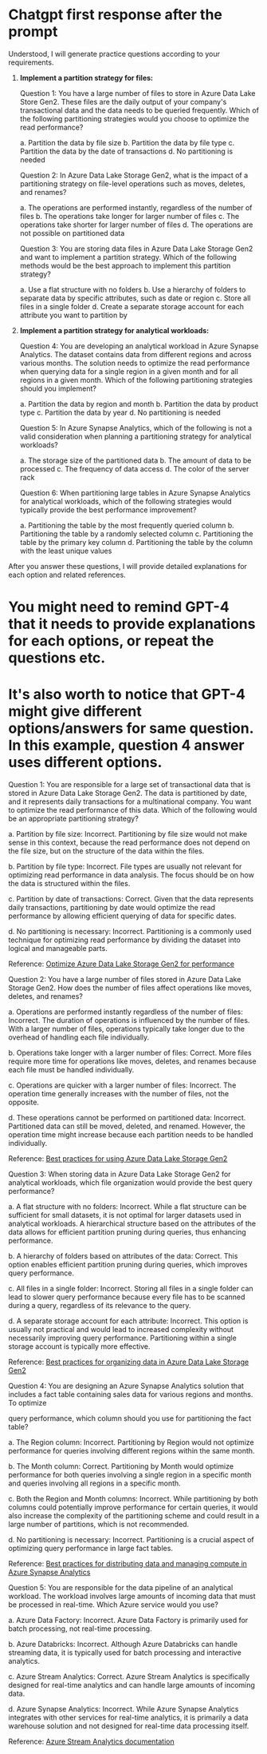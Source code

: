 # Chatgpt first response after the prompt

Understood, I will generate practice questions according to your requirements. 

1. **Implement a partition strategy for files:**

    Question 1: You have a large number of files to store in Azure Data Lake Store Gen2. These files are the daily output of your company's transactional data and the data needs to be queried frequently. Which of the following partitioning strategies would you choose to optimize the read performance?

    a. Partition the data by file size
    b. Partition the data by file type
    c. Partition the data by the date of transactions
    d. No partitioning is needed

    Question 2: In Azure Data Lake Storage Gen2, what is the impact of a partitioning strategy on file-level operations such as moves, deletes, and renames?

    a. The operations are performed instantly, regardless of the number of files
    b. The operations take longer for larger number of files
    c. The operations take shorter for larger number of files
    d. The operations are not possible on partitioned data

    Question 3: You are storing data files in Azure Data Lake Storage Gen2 and want to implement a partition strategy. Which of the following methods would be the best approach to implement this partition strategy?

    a. Use a flat structure with no folders
    b. Use a hierarchy of folders to separate data by specific attributes, such as date or region
    c. Store all files in a single folder
    d. Create a separate storage account for each attribute you want to partition by

2. **Implement a partition strategy for analytical workloads:**

    Question 4: You are developing an analytical workload in Azure Synapse Analytics. The dataset contains data from different regions and across various months. The solution needs to optimize the read performance when querying data for a single region in a given month and for all regions in a given month. Which of the following partitioning strategies should you implement?

    a. Partition the data by region and month
    b. Partition the data by product type
    c. Partition the data by year
    d. No partitioning is needed

    Question 5: In Azure Synapse Analytics, which of the following is not a valid consideration when planning a partitioning strategy for analytical workloads?

    a. The storage size of the partitioned data
    b. The amount of data to be processed
    c. The frequency of data access
    d. The color of the server rack

    Question 6: When partitioning large tables in Azure Synapse Analytics for analytical workloads, which of the following strategies would typically provide the best performance improvement?

    a. Partitioning the table by the most frequently queried column
    b. Partitioning the table by a randomly selected column
    c. Partitioning the table by the primary key column
    d. Partitioning the table by the column with the least unique values

After you answer these questions, I will provide detailed explanations for each option and related references.

# You might need to remind GPT-4 that it needs to provide explanations for each options, or repeat the questions etc.
# It's also worth to notice that GPT-4 might give different options/answers for same question. In this example, question 4 answer uses different options.


Question 1: You are responsible for a large set of transactional data that is stored in Azure Data Lake Storage Gen2. The data is partitioned by date, and it represents daily transactions for a multinational company. You want to optimize the read performance of this data. Which of the following would be an appropriate partitioning strategy?

a. Partition by file size: Incorrect. Partitioning by file size would not make sense in this context, because the read performance does not depend on the file size, but on the structure of the data within the files.

b. Partition by file type: Incorrect. File types are usually not relevant for optimizing read performance in data analysis. The focus should be on how the data is structured within the files.

c. Partition by date of transactions: Correct. Given that the data represents daily transactions, partitioning by date would optimize the read performance by allowing efficient querying of data for specific dates.

d. No partitioning is necessary: Incorrect. Partitioning is a commonly used technique for optimizing read performance by dividing the dataset into logical and manageable parts.

Reference: [Optimize Azure Data Lake Storage Gen2 for performance](https://docs.microsoft.com/en-us/azure/storage/blobs/data-lake-storage-performance-tuning-guidance)

Question 2: You have a large number of files stored in Azure Data Lake Storage Gen2. How does the number of files affect operations like moves, deletes, and renames?

a. Operations are performed instantly regardless of the number of files: Incorrect. The duration of operations is influenced by the number of files. With a larger number of files, operations typically take longer due to the overhead of handling each file individually.

b. Operations take longer with a larger number of files: Correct. More files require more time for operations like moves, deletes, and renames because each file must be handled individually.

c. Operations are quicker with a larger number of files: Incorrect. The operation time generally increases with the number of files, not the opposite.

d. These operations cannot be performed on partitioned data: Incorrect. Partitioned data can still be moved, deleted, and renamed. However, the operation time might increase because each partition needs to be handled individually.

Reference: [Best practices for using Azure Data Lake Storage Gen2](https://docs.microsoft.com/en-us/azure/storage/blobs/data-lake-storage-best-practices)

Question 3: When storing data in Azure Data Lake Storage Gen2 for analytical workloads, which file organization would provide the best query performance?

a. A flat structure with no folders: Incorrect. While a flat structure can be sufficient for small datasets, it is not optimal for larger datasets used in analytical workloads. A hierarchical structure based on the attributes of the data allows for efficient partition pruning during queries, thus enhancing performance.

b. A hierarchy of folders based on attributes of the data: Correct. This option enables efficient partition pruning during queries, which improves query performance.

c. All files in a single folder: Incorrect. Storing all files in a single folder can lead to slower query performance because every file has to be scanned during a query, regardless of its relevance to the query.

d. A separate storage account for each attribute: Incorrect. This option is usually not practical and would lead to increased complexity without necessarily improving query performance. Partitioning within a single storage account is typically more effective.

Reference: [Best practices for organizing data in Azure Data Lake Storage Gen2](https://docs.microsoft.com/en-us/azure/storage/blobs/data-lake-storage-namespace)

Question 4: You are designing an Azure Synapse Analytics solution that includes a fact table containing sales data for various regions and months. To optimize

 query performance, which column should you use for partitioning the fact table?

a. The Region column: Incorrect. Partitioning by Region would not optimize performance for queries involving different regions within the same month.

b. The Month column: Correct. Partitioning by Month would optimize performance for both queries involving a single region in a specific month and queries involving all regions in a specific month.

c. Both the Region and Month columns: Incorrect. While partitioning by both columns could potentially improve performance for certain queries, it would also increase the complexity of the partitioning scheme and could result in a large number of partitions, which is not recommended.

d. No partitioning is necessary: Incorrect. Partitioning is a crucial aspect of optimizing query performance in large fact tables. 

Reference: [Best practices for distributing data and managing compute in Azure Synapse Analytics](https://docs.microsoft.com/en-us/azure/synapse-analytics/sql-data-warehouse/guidance-for-distributing-data)

Question 5: You are responsible for the data pipeline of an analytical workload. The workload involves large amounts of incoming data that must be processed in real-time. Which Azure service would you use?

a. Azure Data Factory: Incorrect. Azure Data Factory is primarily used for batch processing, not real-time processing.

b. Azure Databricks: Incorrect. Although Azure Databricks can handle streaming data, it is typically used for batch processing and interactive analytics.

c. Azure Stream Analytics: Correct. Azure Stream Analytics is specifically designed for real-time analytics and can handle large amounts of incoming data.

d. Azure Synapse Analytics: Incorrect. While Azure Synapse Analytics integrates with other services for real-time analytics, it is primarily a data warehouse solution and not designed for real-time data processing itself.

Reference: [Azure Stream Analytics documentation](https://docs.microsoft.com/en-us/azure/stream-analytics/)
